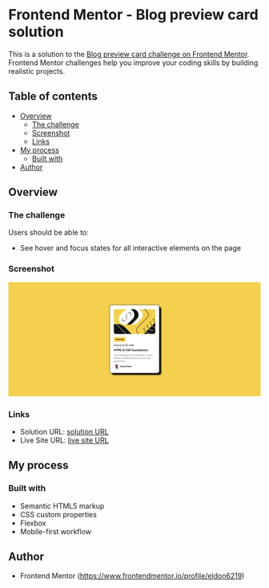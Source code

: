 # Frontend Mentor - Blog preview card solution

This is a solution to the [Blog preview card challenge on Frontend Mentor](https://www.frontendmentor.io/challenges/blog-preview-card-ckPaj01IcS). Frontend Mentor challenges help you improve your coding skills by building realistic projects. 

## Table of contents

- [Overview](#overview)
  - [The challenge](#the-challenge)
  - [Screenshot](#screenshot)
  - [Links](#links)
- [My process](#my-process)
  - [Built with](#built-with)
- [Author](#author)

## Overview

### The challenge

Users should be able to:

- See hover and focus states for all interactive elements on the page

### Screenshot

![](./blog.png)


### Links

- Solution URL: [ solution URL ](https://github.com/eldon6219/blog-preview-card-using-html-and-css)
- Live Site URL: [ live site URL ](https://eldon6219.github.io/blog-preview-card-using-html-and-css/)

## My process

### Built with

- Semantic HTML5 markup
- CSS custom properties
- Flexbox
- Mobile-first workflow




## Author

- Frontend Mentor (https://www.frontendmentor.io/profile/eldon6219)
